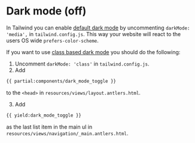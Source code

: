 # Dark mode (off)

In Tailwind you can enable [default dark mode](https://tailwindcss.com/docs/dark-mode) by uncommenting `darkMode: 'media',` in `tailwind.config.js`. This way your website will react to the users OS wide `prefers-color-scheme`.

If you want to use [class based dark mode](https://tailwindcss.com/docs/dark-mode#toggling-dark-mode-manually) you should do the following:

1. Uncomment `darkMode: 'class'` in `tailwind.config.js`.
2. Add

```html
{{ partial:components/dark_mode_toggle }}
``` 
to the `<head>` in `resources/views/layout.antlers.html`.

3. Add 

```html
{{ yield:dark_mode_toggle }}
```
as the last list item in the main ul in `resources/views/navigation/_main.antlers.html`.
